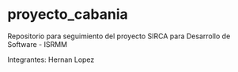 # proyecto_cabania
Repositorio para seguimiento del proyecto SIRCA para Desarrollo de Software - ISRMM

Integrantes:
Hernan Lopez
